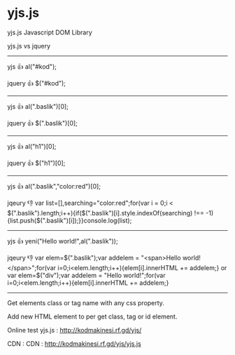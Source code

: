 # yjs.js
yjs.js Javascript DOM Library

yjs.js vs jquery
_______________________________________________
yjs 👍  al("#kod");

jquery 👍  $("#kod");

--------------------------------------------------

yjs 👍 al(".baslik")[0];

jquery 👍 $(".baslik")[0];

--------------------------------------------------

yjs 👍 al("h1")[0];

jquery 👍 $("h1")[0];

--------------------------------------------------

yjs 👍 al(".baslik","color:red")[0];

jqeury 👎 var list=[],searching="color:red";for(var i = 0;i < $(".baslik").length;i++){if($(".baslik")[i].style.indexOf(searching) !== -1){list.push($(".baslik")[i]);}}console.log(list);

--------------------------------------------------

yjs 👍 yeni("<span>Hello world!</span>",al(".baslik"));

jqeury 👎 var elem=$(".baslik");var addelem = "<span>Hello world!</span>";for(var i=0;i<elem.length;i++){elem[i].innerHTML += addelem;} or var elem=$("div");var addelem = "<span>Hello world!</span>";for(var i=0;i<elem.length;i++){elem[i].innerHTML += addelem;}

________________________________________________

Get elements class or tag name with any css property.

Add new HTML element to per get class, tag or id element.

Online test yjs.js : http://kodmakinesi.rf.gd/yjs/

CDN : <script src="http://kodmakinesi.rf.gd/yjs/yjs.js"></script>
CDN : http://kodmakinesi.rf.gd/yjs/yjs.js
